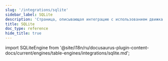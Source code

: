 ```yaml
---
slug: '/integrations/sqlite'
sidebar_label: SQLite
description: 'Страница, описывающая интеграцию с использованием движка SQLite'
title: SQLite
doc_type: reference
hide_title: true
---
```


import SQLiteEngine from '@site/i18n/ru/docusaurus-plugin-content-docs/current/engines/table-engines/integrations/sqlite.md';

<SQLiteEngine/>